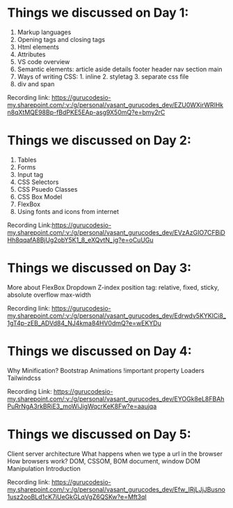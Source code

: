 # Things we discussed on Day 1:

1. Markup languages
2. Opening tags and closing tags
3. Html elements
4. Attributes
5. VS code overview
6. Semantic elements: article aside details footer header nav section main
7. Ways of writing CSS:  1. inline  2. styletag  3. separate css file
8. div and span

Recording link: 
https://gurucodesio-my.sharepoint.com/:v:/g/personal/vasant_gurucodes_dev/EZU0WXjrWRlHkn8qXtMQE98Bp-fBdPKE5EAp-asg9X50mQ?e=bmy2rC 


# Things we discussed on Day 2: 

1. Tables
2. Forms
3. Input tag
4. CSS Selectors
5. CSS Psuedo Classes
6. CSS Box Model
7. FlexBox
8. Using fonts and icons from internet

Recording Link:https://gurucodesio-my.sharepoint.com/:v:/g/personal/vasant_gurucodes_dev/EVzAzGIO7CFBiDHh8qqafA8BjUg2obY5K1_8_eXQvtN_jg?e=oCuUGu 


# Things we discussed on Day 3:

More about FlexBox
Dropdown
Z-index
position tag: relative, fixed, sticky, absolute
overflow
max-width

Recording link: https://gurucodesio-my.sharepoint.com/:v:/g/personal/vasant_gurucodes_dev/Edrwdv5KYKlCi8_1gT4p-zEB_ADVd84_NJ4kma84HV0dmQ?e=wEKYDu


# Things we discussed on Day 4:

Why Minification?
Bootstrap
Animations
!important property
Loaders
Tailwindcss

Recording Link: https://gurucodesio-my.sharepoint.com/:v:/g/personal/vasant_gurucodes_dev/EYOGk8eL8FBAhPuRrNgA3rkBRiE3_moWiJigWqcrKeK8Fw?e=aaujqa


# Things we discussed on Day 5:

Client server architecture
What happens when we type a url in the browser
How browsers work?
DOM, CSSOM, BOM
document, window
DOM Manipulation Introduction

Recording link: https://gurucodesio-my.sharepoint.com/:v:/g/personal/vasant_gurucodes_dev/Efw_IRjLJjJBusno1usz2ooBLd1cK7iUeGkGLqVgZ6QSKw?e=Mft3qI
